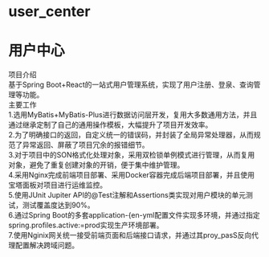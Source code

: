 # user_center  
用户中心  
=
项目介绍  
基于Spring Boot+React的一站式用户管理系统，实现了用户注册、登泉、查询管理等功能。  
主要工作  
1.选用MyBatis+MyBatis-Plus进行数据访问层开发，复用大多数通用方法，并且通过继承定制了自己的通用操作模板，大幅提升了项目开发效率。  
2.为了明确接口的返回，自定义统一的错误码，并封装了全局异常处理器，从而规范了异常返回、屏蔽了项目冗余的报错细节。  
3.对于项目中的SON格式化处理对象，采用双检锁单例模式进行管理，从而复用对象，避免了重复创建对象的开销，便于集中维护管理。  
4.采用Nginx完成前端项目部署、采用Docker容器完成后端项目部署，并且使用宝塔面板对项目进行运维监控。  
5.使用JUnit Jupiter API的@Test注解和Assertions类实现对用户模块的单元测试，测试覆盖度达到90%。  
6.通过Spring Boot的多套application-{en-yml配置文件实现多环境，并通过指定spring.profiles.active:=prod实现生产环境部署。  
7.使用Nginⅸ网关统一接受前端页面和后端接口请求，并通过其proy_pasS反向代理配置解决跨域问题。  
